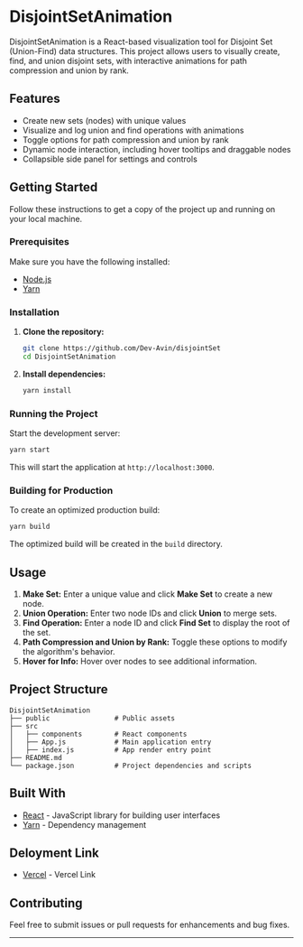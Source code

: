 # DisjointSetAnimation

DisjointSetAnimation is a React-based visualization tool for Disjoint Set (Union-Find) data structures. This project allows users to visually create, find, and union disjoint sets, with interactive animations for path compression and union by rank.

## Features

- Create new sets (nodes) with unique values
- Visualize and log union and find operations with animations
- Toggle options for path compression and union by rank
- Dynamic node interaction, including hover tooltips and draggable nodes
- Collapsible side panel for settings and controls

## Getting Started

Follow these instructions to get a copy of the project up and running on your local machine.

### Prerequisites

Make sure you have the following installed:

- [Node.js](https://nodejs.org/)
- [Yarn](https://yarnpkg.com/)

### Installation

1. **Clone the repository:**

   ```bash
   git clone https://github.com/Dev-Avin/disjointSet
   cd DisjointSetAnimation
   ```

2. **Install dependencies:**
   ```bash
   yarn install
   ```

### Running the Project

Start the development server:

```bash
yarn start
```

This will start the application at `http://localhost:3000`.

### Building for Production

To create an optimized production build:

```bash
yarn build
```

The optimized build will be created in the `build` directory.

## Usage

1. **Make Set:** Enter a unique value and click **Make Set** to create a new node.
2. **Union Operation:** Enter two node IDs and click **Union** to merge sets.
3. **Find Operation:** Enter a node ID and click **Find Set** to display the root of the set.
4. **Path Compression and Union by Rank:** Toggle these options to modify the algorithm's behavior.
5. **Hover for Info:** Hover over nodes to see additional information.

## Project Structure

```plaintext
DisjointSetAnimation
├── public                # Public assets
├── src
│   ├── components        # React components
│   ├── App.js            # Main application entry
│   ├── index.js          # App render entry point
├── README.md
└── package.json          # Project dependencies and scripts
```

## Built With

- [React](https://reactjs.org/) - JavaScript library for building user interfaces
- [Yarn](https://yarnpkg.com/) - Dependency management

## Deloyment Link

- [Vercel](https://disjoint-set.vercel.app/) - Vercel Link

## Contributing

Feel free to submit issues or pull requests for enhancements and bug fixes.

---
